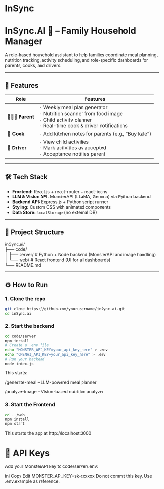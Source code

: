 # InSync

# InSync.AI 🏡 – Family Household Manager

A role-based household assistant to help families coordinate meal planning, nutrition tracking, activity scheduling, and role-specific dashboards for parents, cooks, and drivers.

---

## 🚀 Features

| Role       | Features |
|------------|----------|
| 👩‍👩‍👧 **Parent** | - Weekly meal plan generator<br/>- Nutrition scanner from food image<br/>- Child activity planner<br/>- Real-time cook & driver notifications |
| 🍳 **Cook** | - Add kitchen notes for parents (e.g., “Buy kale”) |
| 🚗 **Driver** | - View child activities<br/>- Mark activities as accepted<br/>- Acceptance notifies parent |

---

## 🛠️ Tech Stack

- **Frontend:** React.js + react-router + react-icons
- **LLM & Vision API:** MonsterAPI (LLaMA, Gemma) via Python backend
- **Backend API:** Express.js + Python script runner
- **Styling:** Custom CSS with animated components
- **Data Store:** `localStorage` (no external DB)

---

## 🧩 Project Structure

inSync.ai/<br/>
├── code/<br/>
│ ├── server/ # Python + Node backend (MonsterAPI and image handling)<br/>
│ └── web/ # React frontend (UI for all dashboards)<br/>
└── README.md<br/>


---

## ⚙️ How to Run

### 1. Clone the repo

```bash
git clone https://github.com/yourusername/inSync.ai.git
cd inSync.ai
```

### 2. Start the backend

```bash
cd code/server
npm install
# Create a .env file
echo "MONSTER_API_KEY=your_api_key_here" > .env
echo "OPENAI_API_KEY=your_api_key_here" > .env
# Run your backend
node index.js
```
This starts:

/generate-meal – LLM-powered meal planner

/analyze-image – Vision-based nutrition analyzer

### 3. Start the Frontend

```bash 
cd ../web
npm install
npm start
```
This starts the app at http://localhost:3000

# 🔐 API Keys
Add your MonsterAPI key to code/server/.env:

ini
Copy
Edit
MONSTER_API_KEY=sk-xxxxxx
Do not commit this key. Use .env.example as reference.